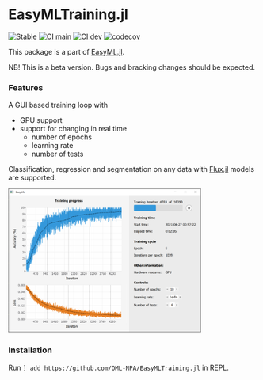 # EasyMLTraining.jl
[![Stable](https://img.shields.io/badge/docs-stable-blue.svg)](https://oml-npa.github.io/EasyMLTraining.jl/stable/)
[![CI main](https://github.com/OML-NPA/EasyMLTraining.jl/actions/workflows/CI-main.yml/badge.svg)]((https://github.com/OML-NPA/EasyMLTraining.jl/actions/CI-main))
[![CI dev](https://github.com/OML-NPA/EasyMLTraining.jl/actions/workflows/CI-dev.yml/badge.svg)]((https://github.com/OML-NPA/EasyMLTraining.jl/actions/CI-dev))
[![codecov](https://codecov.io/gh/OML-NPA/EasyMLTraining.jl/branch/main/graph/badge.svg?token=TDI9EH49LI)](https://codecov.io/gh/OML-NPA/EasyMLTraining.jl)

This package is a part of [EasyML.jl](https://github.com/OML-NPA/EasyML.jl).

NB! This is a beta version. Bugs and bracking changes should be expected.

### Features

A GUI based training loop with 
 - GPU support
 - support for changing in real time
    - number of epochs
    - learning rate
    - number of tests

Classification, regression and segmentation on any data with [Flux.jl](https://github.com/FluxML/Flux.jl) models are supported.

<img src="https://github.com/OML-NPA/EasyML.jl/blob/dev/docs/src/assets/images/train.png" height="290">

### Installation

Run `] add https://github.com/OML-NPA/EasyMLTraining.jl` in REPL.
